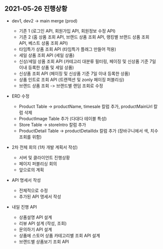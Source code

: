 ## 2021-05-26 진행상황

- dev1, dev2 -> main merge (prod)
    - 기존 1 (로그인 API, 회원가입 API, 회원정보 수정 API)
    - 기존 2 (홈 상품 조회 API, 브랜드 상품 조회 API, 랭킹별 브랜드 상품 조회 API, 베스트 상품 조회 API)
    - 타임특가 상품 조회 API (타임특가 플래그 만들어 적용)
    - 세일 상품 조회 API (세일 상품)
    - 신상/세일 상품 조회 API (카테고리 대분류 필터링, 페이징 및 신상품 기준 7일 이내 등록한 상품 및 세일 상품)
    - 신상품 조회 API (페이징 및 신상품 기준 7일 이내 등록한 상품)
    - 상품 인트로 조회 API (트랜젝션 및 zonly 페이징 퍼블리싱)
    - 브랜드 상품 조회 -> 브랜드별 랜덤 조회로 수정

- ERD 수정
    - Product Table -> productName, timesale 칼럼 추가, productMainUrl 칼럼 삭제
    - ProductImage Table 추가 (다대다 테이블 특성)
    - Store Table -> storeIntro 칼럼 추가
    - ProductDetail Table -> productDetailIdx 칼럼 추가 (장바구니에서 색, 치수 조회를 위함)

- 2차 전체 회의 (1차 개발 계획서 작성)
    - 서버 및 클라이언트 진행상황
    - 페이지 퍼블리싱 회의
    - 앞으로의 계획
    
- API 명세서 작성
    - 전체적으로 수정
    - 추가된 API 명세서 작성

- 내일 진행 API
    - 상품설명 API 설계
    - 리뷰 API 설계 (작성, 조회)
    - 문의하기 API 설계
    - 상품에 스토어 상품 카테고리별 조회 API 설계
    - 브랜드별 상품보기 조회 API
